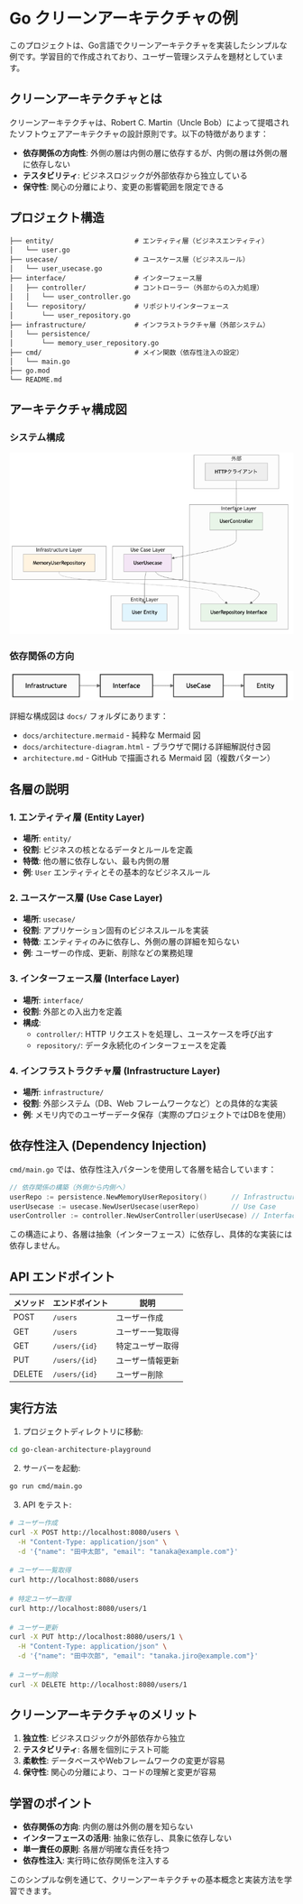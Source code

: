 # Go クリーンアーキテクチャの例

このプロジェクトは、Go言語でクリーンアーキテクチャを実装したシンプルな例です。学習目的で作成されており、ユーザー管理システムを題材としています。

## クリーンアーキテクチャとは

クリーンアーキテクチャは、Robert C. Martin（Uncle Bob）によって提唱されたソフトウェアアーキテクチャの設計原則です。以下の特徴があります：

- **依存関係の方向性**: 外側の層は内側の層に依存するが、内側の層は外側の層に依存しない
- **テスタビリティ**: ビジネスロジックが外部依存から独立している
- **保守性**: 関心の分離により、変更の影響範囲を限定できる

## プロジェクト構造

```
├── entity/                    # エンティティ層（ビジネスエンティティ）
│   └── user.go
├── usecase/                   # ユースケース層（ビジネスルール）
│   └── user_usecase.go
├── interface/                 # インターフェース層
│   ├── controller/            # コントローラー（外部からの入力処理）
│   │   └── user_controller.go
│   └── repository/            # リポジトリインターフェース
│       └── user_repository.go
├── infrastructure/            # インフラストラクチャ層（外部システム）
│   └── persistence/
│       └── memory_user_repository.go
├── cmd/                       # メイン関数（依存性注入の設定）
│   └── main.go
├── go.mod
└── README.md
```

## アーキテクチャ構成図

### システム構成
![システム構成図](docs/system-architecture-1.png)

### 依存関係の方向
![依存関係図](docs/system-architecture-2.png)

詳細な構成図は `docs/` フォルダにあります：
- `docs/architecture.mermaid` - 純粋な Mermaid 図
- `docs/architecture-diagram.html` - ブラウザで開ける詳細解説付き図
- `architecture.md` - GitHub で描画される Mermaid 図（複数パターン）

## 各層の説明

### 1. エンティティ層 (Entity Layer)
- **場所**: `entity/`
- **役割**: ビジネスの核となるデータとルールを定義
- **特徴**: 他の層に依存しない、最も内側の層
- **例**: `User` エンティティとその基本的なビジネスルール

### 2. ユースケース層 (Use Case Layer)
- **場所**: `usecase/`
- **役割**: アプリケーション固有のビジネスルールを実装
- **特徴**: エンティティのみに依存し、外側の層の詳細を知らない
- **例**: ユーザーの作成、更新、削除などの業務処理

### 3. インターフェース層 (Interface Layer)
- **場所**: `interface/`
- **役割**: 外部との入出力を定義
- **構成**:
  - `controller/`: HTTP リクエストを処理し、ユースケースを呼び出す
  - `repository/`: データ永続化のインターフェースを定義

### 4. インフラストラクチャ層 (Infrastructure Layer)
- **場所**: `infrastructure/`
- **役割**: 外部システム（DB、Web フレームワークなど）との具体的な実装
- **例**: メモリ内でのユーザーデータ保存（実際のプロジェクトではDBを使用）

## 依存性注入 (Dependency Injection)

`cmd/main.go` では、依存性注入パターンを使用して各層を結合しています：

```go
// 依存関係の構築（外側から内側へ）
userRepo := persistence.NewMemoryUserRepository()      // Infrastructure
userUsecase := usecase.NewUserUsecase(userRepo)        // Use Case
userController := controller.NewUserController(userUsecase) // Interface
```

この構造により、各層は抽象（インターフェース）に依存し、具体的な実装には依存しません。

## API エンドポイント

| メソッド | エンドポイント | 説明 |
|---------|---------------|------|
| POST | `/users` | ユーザー作成 |
| GET | `/users` | ユーザー一覧取得 |
| GET | `/users/{id}` | 特定ユーザー取得 |
| PUT | `/users/{id}` | ユーザー情報更新 |
| DELETE | `/users/{id}` | ユーザー削除 |

## 実行方法

1. プロジェクトディレクトリに移動:
```bash
cd go-clean-architecture-playground
```

2. サーバーを起動:
```bash
go run cmd/main.go
```

3. API をテスト:
```bash
# ユーザー作成
curl -X POST http://localhost:8080/users \
  -H "Content-Type: application/json" \
  -d '{"name": "田中太郎", "email": "tanaka@example.com"}'

# ユーザー一覧取得
curl http://localhost:8080/users

# 特定ユーザー取得
curl http://localhost:8080/users/1

# ユーザー更新
curl -X PUT http://localhost:8080/users/1 \
  -H "Content-Type: application/json" \
  -d '{"name": "田中次郎", "email": "tanaka.jiro@example.com"}'

# ユーザー削除
curl -X DELETE http://localhost:8080/users/1
```

## クリーンアーキテクチャのメリット

1. **独立性**: ビジネスロジックが外部依存から独立
2. **テスタビリティ**: 各層を個別にテスト可能
3. **柔軟性**: データベースやWebフレームワークの変更が容易
4. **保守性**: 関心の分離により、コードの理解と変更が容易

## 学習のポイント

- **依存関係の方向**: 内側の層は外側の層を知らない
- **インターフェースの活用**: 抽象に依存し、具象に依存しない
- **単一責任の原則**: 各層が明確な責任を持つ
- **依存性注入**: 実行時に依存関係を注入する

このシンプルな例を通じて、クリーンアーキテクチャの基本概念と実装方法を学習できます。
